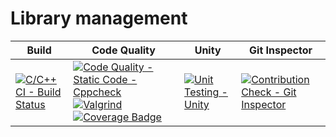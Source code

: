 # Library management


Build | Code Quality | Unity | Git Inspector
|---------|------------|-----------|----------------
[![C/C++ CI - Build Status](https://github.com/bharathkrshetty/cprogram/actions/workflows/c-cpp.yml/badge.svg)](https://github.com/bharathkrshetty/cprogram/actions/workflows/c-cpp.yml)|[![Code Quality - Static Code - Cppcheck](https://github.com/bharathkrshetty/cprogram/actions/workflows/cppcheck.yml/badge.svg)](https://github.com/bharathkrshetty/cprogram/actions/workflows/cppcheck.yml) [![Valgrind](https://github.com/bharathkrshetty/cprogram/actions/workflows/Valgrind.yml/badge.svg)](https://github.com/bharathkrshetty/cprogram/actions/workflows/Valgrind.yml) [![Coverage Badge](https://img.shields.io/badge/coverage-98.71%25-blue)]()  | [![Unit Testing - Unity](https://github.com/bharathkrshetty/cprogram/actions/workflows/unity.yml/badge.svg)](https://github.com/bharathkrshetty/cprogram/actions/workflows/unity.yml) | [![Contribution Check - Git Inspector](https://github.com/bharathkrshetty/cprogram/actions/workflows/gitinspector.yml/badge.svg)](https://github.com/bharathkrshetty/cprogram/actions/workflows/gitinspector.yml)

